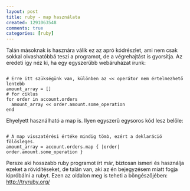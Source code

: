 ```yaml
---
layout: post
title: ruby - map használata
created: 1291063548
comments: true
categories: [ruby]
---
```

Talán másoknak is hasznára válik ez az apró kódrészlet, ami nem csak sokkal olvashatóbbá teszi a programot, de a végrehajtást is gyorsítja. Az eredeti így néz ki, ha egy egyszerűbb webáruházat írunk:

<code class="ruby">
# Erre itt szükségünk van, különben az << operátor nem értelmezhető lentebb
amount_array = []
# for ciklus
for order in account.orders
  amount_array << order.amount.some_operation
end
</code>

Ehyelyett használható a map is. Ilyen egyszerű egysoros kód lesz belőle:

<code class="ruby">
# A map visszatérési értéke mindig tömb, ezért a deklaráció fölösleges.
amount_array = account.orders.map { |order| order.amount.some_operation } 
</code>

Persze aki hosszabb ruby programot írt már, biztosan ismeri és használja ezeket a rövidítéseket, de talán van, aki az én bejegyzésem miatt fogja kipróbálni a rubyt. Ezen az oldalon meg is teheti a böngészőjében: http://tryruby.org/
